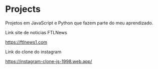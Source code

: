 # Projects
Projetos em JavaScript e Python que fazem parte do meu aprendizado.

Link site de noticias FTLNews


https://ftlnews1.com


Link do clone do instagram 


https://instagram-clone-js-1998.web.app/

